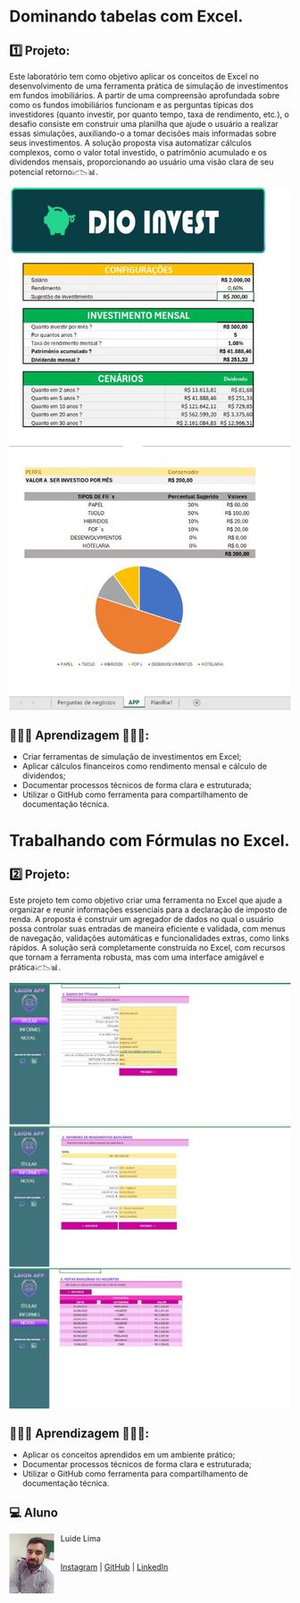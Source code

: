 # Dominando tabelas com Excel.
## 1️⃣ Projeto:
Este laboratório tem como objetivo aplicar os conceitos de Excel no desenvolvimento de uma ferramenta prática de simulação de investimentos em fundos imobiliários. A partir de uma compreensão aprofundada sobre como os fundos imobiliários funcionam e as perguntas típicas dos investidores (quanto investir, por quanto tempo, taxa de rendimento, etc.), o desafio consiste em construir uma planilha que ajude o usuário a realizar essas simulações, auxiliando-o a tomar decisões mais informadas sobre seus investimentos. A solução proposta visa automatizar cálculos complexos, como o valor total investido, o patrimônio acumulado e os dividendos mensais, proporcionando ao usuário uma visão clara de seu potencial retorno📈📉📊.

<img src="invest DIO One .jpg"><img src="invest DIO Two.jpg">

## 👨🏾‍💻 Aprendizagem 👨🏾‍💻:
- Criar ferramentas de simulação de investimentos em Excel;
- Aplicar cálculos financeiros como rendimento mensal e cálculo de dividendos;
- Documentar processos técnicos de forma clara e estruturada; 
- Utilizar o GitHub como ferramenta para compartilhamento de documentação técnica.

# Trabalhando com Fórmulas no Excel.
## 2️⃣ Projeto:
Este projeto tem como objetivo criar uma ferramenta no Excel que ajude a organizar e reunir informações essenciais para a declaração de imposto de renda. A proposta é construir um agregador de dados no qual o usuário possa controlar suas entradas de maneira eficiente e validada, com menus de navegação, validações automáticas e funcionalidades extras, como links rápidos. A solução será completamente construída no Excel, com recursos que tornam a ferramenta robusta, mas com uma interface amigável e prática📈📉📊.

<img src="TELA_TÍTULAR .jpg"><img src="TELA_INFORME.jpg"><img src="TELA_NOTAS.jpg">

## 👨🏾‍💻 Aprendizagem 👨🏾‍💻:
- Aplicar os conceitos aprendidos em um ambiente prático;
- Documentar processos técnicos de forma clara e estruturada; 
- Utilizar o GitHub como ferramenta para compartilhamento de documentação técnica.  

<h2 id="Aluno">💻 Aluno</h2>
<p>
    <img align=left margin=10 width=80 src="IMG_20181121_100332889.jpg"/>
    <p>&nbsp&nbsp&nbspLuide Lima<br>
    <br/><br/>
    &nbsp&nbsp&nbsp<a href="http://instagram.com/programi_">Instagram</a>&nbsp;|&nbsp;<a href="https://github.com/LUIDELIMA">GitHub</a>&nbsp;|&nbsp;<a href="https://www.linkedin.com/in/luide-lima-83599680/">LinkedIn</a>&nbsp;
</p>
<br/><br/>
<p>
